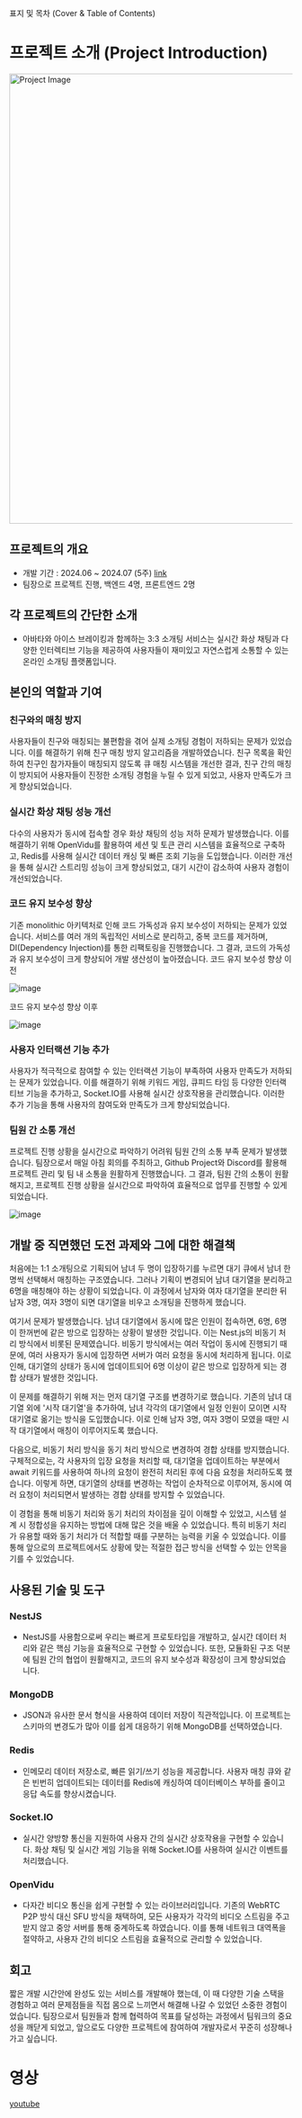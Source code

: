 표지 및 목차 (Cover & Table of Contents)




# 프로젝트 소개 (Project Introduction)


<img src="https://github.com/user-attachments/assets/8d75f532-e144-4799-8c02-c08e14cac790" alt="Project Image" width="650px" height="800px">

## 프로젝트의 개요
- 개발 기간 : 2024.06 ~ 2024.07 (5주) [link](https://github.com/Amborsia/egg-signal-server)
- 팀장으로 프로젝트 진행, 백엔드 4명, 프론트엔드 2명
## 각 프로젝트의 간단한 소개
- 아바타와 아이스 브레이킹과 함께하는 3:3 소개팅 서비스는 실시간 화상 채팅과 다양한 인터렉티브 기능을 제공하여 사용자들이 재미있고 자연스럽게 소통할 수 있는 온라인 소개팅 플랫폼입니다.

## 본인의 역할과 기여

### 친구와의 매칭 방지
사용자들이 친구와 매칭되는 불편함을 겪어 실제 소개팅 경험이 저하되는 문제가 있었습니다. 이를 해결하기 위해 친구 매칭 방지 알고리즘을 개발하였습니다. 친구 목록을 확인하여 친구인 참가자들이 매칭되지 않도록 큐 매칭 시스템을 개선한 결과, 친구 간의 매칭이 방지되어 사용자들이 진정한 소개팅 경험을 누릴 수 있게 되었고, 사용자 만족도가 크게 향상되었습니다.

### 실시간 화상 채팅 성능 개선
다수의 사용자가 동시에 접속할 경우 화상 채팅의 성능 저하 문제가 발생했습니다. 이를 해결하기 위해 OpenVidu를 활용하여 세션 및 토큰 관리 시스템을 효율적으로 구축하고, Redis를 사용해 실시간 데이터 캐싱 및 빠른 조회 기능을 도입했습니다. 이러한 개선을 통해 실시간 스트리밍 성능이 크게 향상되었고, 대기 시간이 감소하여 사용자 경험이 개선되었습니다.

### 코드 유지 보수성 향상
기존 monolithic 아키텍처로 인해 코드 가독성과 유지 보수성이 저하되는 문제가 있었습니다. 서비스를 여러 개의 독립적인 서비스로 분리하고, 중복 코드를 제거하며, DI(Dependency Injection)를 통한 리팩토링을 진행했습니다. 그 결과, 코드의 가독성과 유지 보수성이 크게 향상되어 개발 생산성이 높아졌습니다.
코드 유지 보수성 향상 이전

![image](https://github.com/user-attachments/assets/003bb190-d872-4339-be70-fb3dd4bacc74)

코드 유지 보수성 향상 이후

![image](https://github.com/user-attachments/assets/71c91462-3beb-4175-83d4-29801804f281)

### 사용자 인터랙션 기능 추가
사용자가 적극적으로 참여할 수 있는 인터랙션 기능이 부족하여 사용자 만족도가 저하되는 문제가 있었습니다. 이를 해결하기 위해 키워드 게임, 큐피드 타임 등 다양한 인터랙티브 기능을 추가하고, Socket.IO를 사용해 실시간 상호작용을 관리했습니다. 이러한 추가 기능을 통해 사용자의 참여도와 만족도가 크게 향상되었습니다.

### 팀원 간 소통 개선
프로젝트 진행 상황을 실시간으로 파악하기 어려워 팀원 간의 소통 부족 문제가 발생했습니다. 팀장으로서 매일 아침 회의를 주최하고, Github Project와 Discord를 활용해 프로젝트 관리 및 팀 내 소통을 원활하게 진행했습니다. 그 결과, 팀원 간의 소통이 원활해지고, 프로젝트 진행 상황을 실시간으로 파악하여 효율적으로 업무를 진행할 수 있게 되었습니다.

![image](https://github.com/user-attachments/assets/6556d51a-0224-45ab-b668-cb349b8a6266)

## 개발 중 직면했던 도전 과제와 그에 대한 해결책
처음에는 1:1 소개팅으로 기획되어 남녀 두 명이 입장하기를 누르면 대기 큐에서 남녀 한 명씩 선택해서 매칭하는 구조였습니다. 그러나 기획이 변경되어 남녀 대기열을 분리하고 6명을 매칭해야 하는 상황이 되었습니다. 이 과정에서 남자와 여자 대기열을 분리한 뒤 남자 3명, 여자 3명이 되면 대기열을 비우고 소개팅을 진행하게 했습니다.

여기서 문제가 발생했습니다. 남녀 대기열에서 동시에 많은 인원이 접속하면, 6명, 6명이 한꺼번에 같은 방으로 입장하는 상황이 발생한 것입니다. 이는 Nest.js의 비동기 처리 방식에서 비롯된 문제였습니다. 비동기 방식에서는 여러 작업이 동시에 진행되기 때문에, 여러 사용자가 동시에 입장하면 서버가 여러 요청을 동시에 처리하게 됩니다. 이로 인해, 대기열의 상태가 동시에 업데이트되어 6명 이상이 같은 방으로 입장하게 되는 경합 상태가 발생한 것입니다.

이 문제를 해결하기 위해 저는 먼저 대기열 구조를 변경하기로 했습니다. 기존의 남녀 대기열 외에 '시작 대기열'을 추가하여, 남녀 각각의 대기열에서 일정 인원이 모이면 시작 대기열로 옮기는 방식을 도입했습니다. 이로 인해 남자 3명, 여자 3명이 모였을 때만 시작 대기열에서 매칭이 이루어지도록 했습니다.

다음으로, 비동기 처리 방식을 동기 처리 방식으로 변경하여 경합 상태를 방지했습니다. 구체적으로는, 각 사용자의 입장 요청을 처리할 때, 대기열을 업데이트하는 부분에서 await 키워드를 사용하여 하나의 요청이 완전히 처리된 후에 다음 요청을 처리하도록 했습니다. 이렇게 하면, 대기열의 상태를 변경하는 작업이 순차적으로 이루어져, 동시에 여러 요청이 처리되면서 발생하는 경합 상태를 방지할 수 있었습니다.

이 경험을 통해 비동기 처리와 동기 처리의 차이점을 깊이 이해할 수 있었고, 시스템 설계 시 정합성을 유지하는 방법에 대해 많은 것을 배울 수 있었습니다. 특히 비동기 처리가 유용할 때와 동기 처리가 더 적합할 때를 구분하는 능력을 키울 수 있었습니다. 이를 통해 앞으로의 프로젝트에서도 상황에 맞는 적절한 접근 방식을 선택할 수 있는 안목을 기를 수 있었습니다.


## 사용된 기술 및 도구
### NestJS
- NestJS를 사용함으로써 우리는 빠르게 프로토타입을 개발하고, 실시간 데이터 처리와 같은 핵심 기능을 효율적으로 구현할 수 있었습니다. 또한, 모듈화된 구조 덕분에 팀원 간의 협업이 원활해지고, 코드의 유지 보수성과 확장성이 크게 향상되었습니다.
### MongoDB
- JSON과 유사한 문서 형식을 사용하여 데이터 저장이 직관적입니다. 이 프로젝트는 스키마의 변경도가 많아 이를 쉽게 대응하기 위해 MongoDB를 선택하였습니다.
### Redis
- 인메모리 데이터 저장소로, 빠른 읽기/쓰기 성능을 제공합니다. 사용자 매칭 큐와 같은 빈번히 업데이트되는 데이터를 Redis에 캐싱하여 데이터베이스 부하를 줄이고 응답 속도를 향상시켰습니다.
### Socket.IO 
- 실시간 양방향 통신을 지원하여 사용자 간의 실시간 상호작용을 구현할 수 있습니다. 화상 채팅 및 실시간 게임 기능을 위해 Socket.IO를 사용하여 실시간 이벤트를 처리했습니다.
### OpenVidu
- 다자간 비디오 통신을 쉽게 구현할 수 있는 라이브러리입니다. 기존의 WebRTC P2P 방식 대신 SFU 방식을 채택하여, 모든 사용자가 각각의 비디오 스트림을 주고받지 않고 중앙 서버를 통해 중계하도록 하였습니다. 이를 통해 네트워크 대역폭을 절약하고, 사용자 간의 비디오 스트림을 효율적으로 관리할 수 있었습니다.

## 회고

짧은 개발 시간안에 완성도 있는 서비스를 개발해야 했는데, 이 때 다양한 기술 스택을 경험하고 여러 문제점들을 직접 몸으로 느끼면서 해결해 나갈 수 있었던 소중한 경험이었습니다. 팀장으로서 팀원들과 함께 협력하여 목표를 달성하는 과정에서 팀워크의 중요성을 깨닫게 되었고, 앞으로도 다양한 프로젝트에 참여하여 개발자로서 꾸준히 성장해나가고 싶습니다.


# 영상
[youtube](https://youtu.be/POA9S4Uwzw8)



